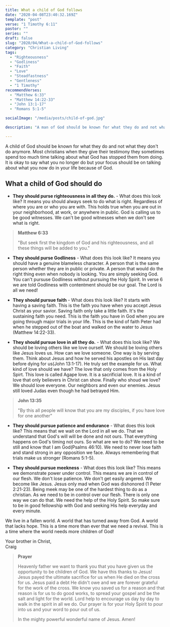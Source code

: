 ```yaml
---
title: What a child of God follows
date: "2020-04-08T23:40:32.169Z"
template: "post"
verse: "1 Timothy 6:11"
pastor: ""
series: ""
draft: false
slug: "2020/04/What-a-child-of-God-follows"
category: "Christian Living"
tags:
  - "Righteousness"
  - "Godliness"
  - "Faith"
  - "Love"
  - "Steadfastness"
  - "Gentleness"
  - "1 Timothy"
recommendVerses: 
  - "Matthew 6:33"
  - "Matthew 14:22-33"
  - "John 13:1-17"
  - "Romans 5:1-5"

socialImage: "/media/posts/child-of-god.jpg"

description: "A man of God should be known for what they do and not what they don't do anymore."

---
```


A child of God should be known for what they do and not what they don't do anymore. Most christians when they give their testimony they sometimes spend too much time talking about what God has stopped them from doing. It is okay to say what you no longer do but your focus should be on talking about what you now do in your life because of God. 

## What a child of God should do

 - **They should purse righteousness in all they do.** - What does this look like? It means you should always seek to do what is right. Regardless of where you are or who you are with. This holds true when you are out in your neighborhood, at work, or anywhere in public. God is calling us to be good witnesses. We can't be good witnesses when we don't see what is right. 


<blockquote>
<strong>Matthew 6:33</strong>

"But seek first the kingdom of God and his righteousness, and all these things will be added to you."

</blockquote>

  - **They should purse Godliness** - What does this look like? It means you should have a genuine blameless character. A person that is the same person whether they are in public or private. A person that would do the right thing even when nobody is looking. You are simply seeking God. You can't pursuse Godliness without pursuing the Holy Spirit. In verse 6 we are told Godliness with contentment should be our goal. The Lord is all we need!

  - **They should pursue faith** - What does this look like? It starts with having a saving faith. This is the faith you have when you accept Jesus Christ as your savior. Saving faith only take a little faith. It's the sustaining faith you need. This is the faith you have in God when you are going through major trials in your life. This is the kind of faith Peter had when he stepped out of the boat and walked on the water to Jesus (Matthew 14:22-33). 


 - **They should pursue love in all they do.** - What does this look like? We should be loving others like we love ourself. We should be loving others like Jesus loves us. How can we love someone. One way is by serving them. Think about Jesus and how he served his apostles on His last day before dying for us(John 13:1-17). He truly set the example for us. What kind of love should we have? The love that only comes from the Holy Spirt. This love is called Agape love. It is a sacrificial love. It is a kind of love that only believers in Christ can show. Finally who shoud we love? We should love everyone. Our neighbors and even our enemies. Jesus still loved Judas even though he had betrayed Him.

<blockquote class="right">
<strong>John 13:35</strong>

"By this all people will know that you are my disciples, if you have love for one another"

</blockquote>


 - **They should pursue patience and endurance** - What does this look like? This means that we wait on the Lord in all we do. That we understand that God's will will be done and not ours. That everything happens on God's timing not ours. So what are we to do? We need to be still and know that I am God(Psalms 46:10). We need to never lose faith and stand strong in any opposition we face. Always remembering that trials make us stronger (Romans 5:1-5). 

 - **They should pursue meekness**  - What does this look like? This means we demonstrate power under control. This means we are in control of our flesh. We don't lose patience. We don't get easily angered. We become like Jesus. Jesus only mad when God was dishonored (1 Peter 2:21-23). Being meek may be one of the hardest thing to do as a christian. As we need to be in control over our flesh. There is only one way we can do that. We need the help of the Holy Spirit. So make sure to be in good fellowship with God and seeking His help everyday and every minute.


We live in a fallen world. A world that has turned away from God. A world that lacks hope. This is a time more than ever that we need a revival. This is a time where the world needs more children of God!

Your brother in Christ,
<br /> Craig

<blockquote>
<strong>Prayer</strong>

Heavenly father we want to thank you that you have given us the opportunity to be children of God. We have this thanks to Jesus! Jesus payed the ultimate sacrifice for us when He died on the cross for us. Jesus paid a debt He didn't owe and we are forever grateful for the work of the cross. We know you saved us for a reason and that reason is for us to do good works, to spread your gospel and be the salt and light for the world. Lord help to encourage us day by day to walk in the spirit in all we do. Our prayer is for your Holy Spirit to pour into us and your word to pour out of us. 

In the mighty powerful wonderful name of Jesus.
Amen!

</blockquote>
 
